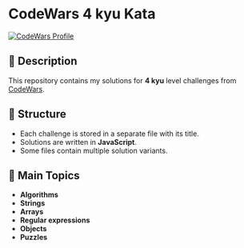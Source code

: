 # CodeWars 4 kyu Kata

[![CodeWars Profile](https://www.codewars.com/users/Nathan_Bailie/badges/large)](https://www.codewars.com/users/Nathan_Bailie)

## 📌 Description

This repository contains my solutions for **4 kyu** level challenges from [CodeWars](https://www.codewars.com/).

## 📂 Structure

- Each challenge is stored in a separate file with its title.
- Solutions are written in **JavaScript**.
- Some files contain multiple solution variants.

## 🚀 Main Topics

- **Algorithms**
- **Strings**
- **Arrays**
- **Regular expressions**
- **Objects**
- **Puzzles**
